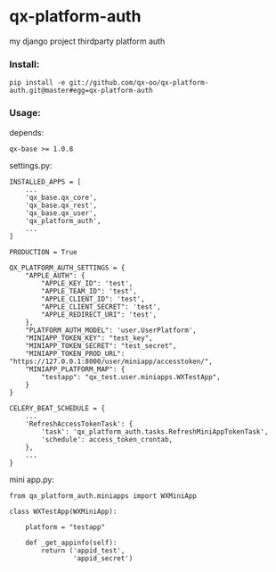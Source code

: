 # qx-platform-auth

my django project thirdparty platform auth

### Install:

    pip install -e git://github.com/qx-oo/qx-platform-auth.git@master#egg=qx-platform-auth

### Usage:

depends:

    qx-base >= 1.0.8

settings.py:

    INSTALLED_APPS = [
        ...
        'qx_base.qx_core',
        'qx_base.qx_rest',
        'qx_base.qx_user',
        'qx_platform_auth',
        ...
    ]

    PRODUCTION = True

    QX_PLATFORM_AUTH_SETTINGS = {
        "APPLE_AUTH": {
            "APPLE_KEY_ID": 'test',
            "APPLE_TEAM_ID": 'test',
            "APPLE_CLIENT_ID": 'test',
            "APPLE_CLIENT_SECRET": 'test',
            "APPLE_REDIRECT_URI": 'test',
        },
        "PLATFORM_AUTH_MODEL": 'user.UserPlatform',
        "MINIAPP_TOKEN_KEY": "test_key",
        "MINIAPP_TOKEN_SECRET": "test_secret",
        "MINIAPP_TOKEN_PROD_URL": "https://127.0.0.1:8000/user/miniapp/accesstoken/",
        "MINIAPP_PLATFORM_MAP": {
            "testapp": "qx_test.user.miniapps.WXTestApp",
        }
    }

    CELERY_BEAT_SCHEDULE = {
        ...
        'RefreshAccessTokenTask': {
            'task': 'qx_platform_auth.tasks.RefreshMiniAppTokenTask',
            'schedule': access_token_crontab,
        },
        ...
    }

mini app.py:

    from qx_platform_auth.miniapps import WXMiniApp

    class WXTestApp(WXMiniApp):

        platform = "testapp"

        def _get_appinfo(self):
            return ('appid_test',
                    'appid_secret')


